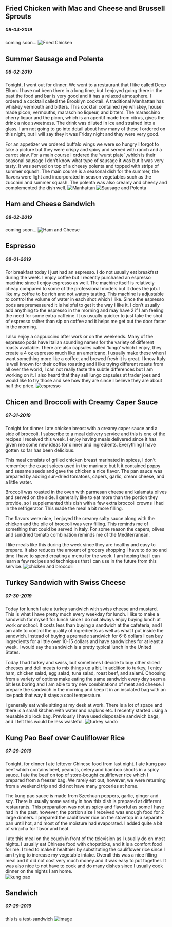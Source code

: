 ## Fried Chicken with Mac and Cheese and Brussell Sprouts
##### 08-04-2019
coming soon...
![Fried Chicken](/img/IMG_3792.jpg)
## Summer Sausage and Polenta
##### 08-02-2019
Tonight, I went out for dinner. We went to a restaurant that I like called Deep Ellum. I have not been there in a long time, but I enjoyed going there in the past the food and bar is very good and it has a relaxed atmosphere. I ordered a cocktail called the Brooklyn cocktail. A traditional Manhattan has whiskey vermouth and bitters. This cocktail contained rye whiskey, house made picon, vermouths, maraschino liqueur, and bitters. The maraschino cherry liquor and the picon, which is an aperitif made from citrus, gives the drink a nice sweetness. The drink was diluted in ice and strained into a glass. I am not going to go into detail about how many of these I ordered on this night, but I will say they it was Friday night and they were very good. 

For an appetizer we ordered buffalo wings we were so hungry I forgot to take a picture but they were crispy and spicy and served with ranch and a carrot slaw. For a main course I ordered the ‘wurst plate’ ,which is their seasonal sausage I don’t know what type of sausage it was but it was very tasty. It was served on top of a cheesy polenta and topped with strips of summer squash. The main course is a seasonal dish for the summer, the flavors were light and incorporated in season vegetables such as the zucchini and summer squash. The polenta was also creamy and cheesy and complemented the dish well.
![Manhattan](/img/IMG_3786.jpg)
![Sausage and Polenta](/img/IMG_3787.jpg)
## Ham and Cheese Sandwich
##### 08-02-2019
coming soon...
![Ham and Cheese](/img/IMG_3783.jpg)
## Espresso
##### 08-01-2019
For breakfast today I just had an espresso. I do not usually eat breakfast during the week. I enjoy coffee but I recently purchased an espresso machine since I enjoy espresso as well. The machine itself is relatively cheap compared to some of the professional models but it does the job. I like my coffee to be rich and not watery tasting. This machine is adjustable to control the volume of water in each shot which I like. Since the espresso pods are premeasured it is helpful to get it the way I like it. I don’t usually add anything to the espresso in the morning and may have 2 if I am feeling the need for some extra caffeine. It us usually quicker to just take the shot of espresso rather than sip on coffee and it helps me get out the door faster in the morning. 

I also enjoy a cappuccino after work or on the weekends. Many of the espresso pods have Italian sounding names for the variety of different roasts available. There are also capsules called ‘lungo’ which I enjoy, they create a 4 oz espresso much like an americano. I usually make these when I want something more like a coffee, and brewed fresh it is great. I know Italy is well known for their coffee roasting and I like trying different roasts from all over the world, I can not really taste the subtle differences but I am working on it. I also heard that they sell lungo capsules at trader joes and would like to try those and see how they are since I believe they are about half the price. 
![espresso](/img/img_3777.jpg)
## Chicen and Broccoli with Creamy Caper Sauce
##### 07-31-2019
Tonight for dinner I ate chicken breast with a creamy caper sauce and a side of broccoli. I subscribe to a meal delivery service and this is one of the recipes I received this week. I enjoy having meals delivered since it has given me some new ideas for dinner and ingredients. Everything I have gotten so far has been delicious. 

This meal consists of grilled chicken breast marinated in spices, I don’t remember the exact spices used in the marinate but It it contained poppy and sesame seeds and gave the chicken a nice flavor. The pan sauce was prepared by adding sun-dried tomatoes, capers, garlic, cream cheese, and a little water. 

Broccoli was roasted in the oven with parmesan cheese and kalamata olives and served on the side. I generally like to eat more than the portion they provide, so I supplemented this dish with a few extra broccoli crowns I had in the refrigerator. This made the meal a bit more filling. 

The flavors were nice, I enjoyed the creamy salty sauce along with the chicken and the pile of broccoli was very filling. This reminds me of something that could be served in Italy. For some reason the capers, olives and sundried tomato combination reminds me of the Mediterranean. 

I like meals like this during the week since they are healthy and easy to prepare. It also reduces the amount of grocery shopping I have to do so and time I have to spend creating a menu for the week. I am hoping that I can learn a few recipes and techniques that I can use in the future from this service.
![chicken and broccoli](/img/img_3772.jpg)
## Turkey Sandwich with Swiss Cheese
##### 07-30-2019
Today for lunch I ate a turkey sandwich with swiss cheese and mustard. This is what I have pretty much every weekday for lunch. I like to make a sandwich for myself for lunch since I do not always enjoy buying lunch at work or school. It costs less than buying a sandwich at the cafeteria, and I am able to control the quality of ingredients as well as what I put inside the sandwich. Instead of buying a premade sandwich for 6-8 dollars I can buy ingredients for a little over 10-15 dollars and have sandwiches for at least a week. I would say the sandwich is a pretty typical lunch in the United States. 

Today I had turkey and swiss, but sometimes I decide to buy other sliced cheeses and deli meats to mix things up a bit. In addition to turkey, I enjoy ham, chicken salad, egg salad, tuna salad, roast beef, and salami. Choosing from a variety of options make eating the same sandwich every day seem a bit less boring and I am able to try new combinations of meat and cheese. I prepare the sandwich in the morning and keep it in an insulated bag with an ice pack that way it stays a cool temperature. 

I generally eat while sitting at my desk at work. There is a lot of space and there is a small kitchen with water and napkins etc. I recently started using a reusable zip lock bag. Previously I have used disposable sandwich bags, and I felt this would be less wasteful.
![turkey sando](/img/IMG_3770.jpg)
## Kung Pao Beef over Cauliflower Rice
##### 07-29-2019
Tonight, for dinner I ate leftover Chinese food from last night. I ate kung pao beef which contains beef, peanuts, celery and bamboo shoots in a spicy sauce. I ate the beef on top of store-bought cauliflower rice which I prepared from a freezer bag. We rarely eat out, however, we were returning from a weekend trip and did not have many groceries at home. 

The kung pao sauce is made from Szechuan peppers, garlic, ginger and soy. There is usually some variety in how this dish is prepared at different restaurants. This preparation was not as spicy and flavorful as some I have had in the past, however, the portion size I received was enough food for 2 large dinners. I prepared the cauliflower rice on the stovetop in a separate pan until hot, and most of the moisture had evaporated. I added quite a bit of sriracha for flavor and heat. 

I ate this meal on the couch in front of the television as I usually do on most nights. I usually eat Chinese food with chopsticks, and it is a comfort food for me. I tried to make it healthier by substituting the cauliflower rice since I am trying to increase my vegetable intake. Overall this was a nice filling meal and it did not cost very much money and it was easy to put together. It was also nice to not have to cook and do many dishes since I usually cook dinner on the nights I am home.  
![kung pao](/img/IMG_3764.jpg)
## Sandwich
##### 07-29-2019
this is a test-sandwich
![image](https://upload.wikimedia.org/wikipedia/commons/e/e6/BLT_sandwich_on_toast.jpg)
